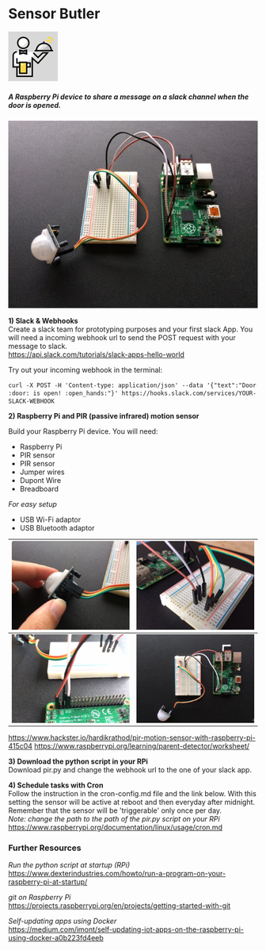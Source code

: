 # Sensor Butler
![Sensor Butler Icon](./imgs/sensor-butler.png)   

##### _A Raspberry Pi device to share a message on a slack channel when the door is opened._

![Raspberry Pi & PIR sensor](./imgs/IMG_6392.JPG)  

**1) Slack & Webhooks**    
Create a slack team for prototyping purposes and your first slack App. You will need a incoming webhook url to send the POST request with your message to slack.  
https://api.slack.com/tutorials/slack-apps-hello-world  

Try out your incoming webhook in the terminal:
```
curl -X POST -H 'Content-type: application/json' --data '{"text":"Door :door: is open! :open_hands:"}' https://hooks.slack.com/services/YOUR-SLACK-WEBHOOK
```
**2) Raspberry Pi and PIR (passive infrared) motion sensor**  

Build your Raspberry Pi device. You will need:
* Raspberry Pi
* PIR sensor  
* PIR sensor  
* Jumper wires
* Dupont Wire
* Breadboard

_For easy setup_
* USB Wi-Fi adaptor
* USB Bluetooth adaptor

![wiring detail 1](./imgs/IMG_6393.jpg) | ![wiring detail 2](./imgs/IMG_6394.jpg)
------------ | -------------
![wiring detail 3](./imgs/IMG_6395.jpg) | ![wiring detail 4](./imgs/IMG_6396.jpg)

https://www.hackster.io/hardikrathod/pir-motion-sensor-with-raspberry-pi-415c04
https://www.raspberrypi.org/learning/parent-detector/worksheet/

**3) Download the python script in your RPi**  
Download pir.py and change the webhook url to the one of your slack app.

**4) Schedule tasks with Cron**  
Follow the instruction in the cron-config.md file and the link below.
With this setting the sensor will be active at reboot and then everyday after midnight. Remember that the sensor will be 'triggerable' only once per day.   
_Note: change the path to the path of the pir.py script on your RPi_
https://www.raspberrypi.org/documentation/linux/usage/cron.md

### Further Resources

*Run the python script at startup (RPi)*   
https://www.dexterindustries.com/howto/run-a-program-on-your-raspberry-pi-at-startup/

*git on Raspberry Pi*   
https://projects.raspberrypi.org/en/projects/getting-started-with-git

*Self-updating apps using Docker*   
https://medium.com/imont/self-updating-iot-apps-on-the-raspberry-pi-using-docker-a0b223fd4eeb
